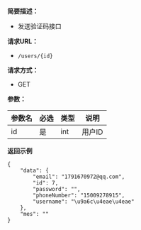 
    
**简要描述：** 

- 发送验证码接口

**请求URL：** 
- ` /users/{id} `
  
**请求方式：**
- GET

**参数：** 

|参数名|必选|类型|说明|
|:----    |:---|:----- |-----   |
|id |是  |int | 用户ID   |


 **返回示例**

``` 
{
    "data": {
        "email": "1791670972@qq.com",
        "id": 7,
        "password": "",
        "phoneNumber": "15009278915",
        "username": "\u9a6c\u4eae\u4eae"
    },
    "mes": ""
}
```
